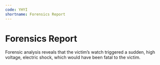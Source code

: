 ```yaml
---
code: YHYI
shortname: Forensics Report
---
```


# Forensics Report

Forensic analysis reveals that the victim’s watch triggered a sudden, high voltage, electric shock, which would have been fatal to the victim.
